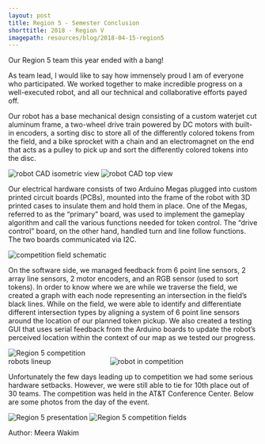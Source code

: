 ```yaml
---
layout: post
title: Region 5 - Semester Conclusion
shorttitle: 2018 - Region V
imagepath: resources/blog/2018-04-15-region5
---
```


Our Region 5 team this year ended with a bang!

As team lead, I would like to say how immensely proud I am of everyone who participated. We worked together to make incredible progress on a well-executed robot, and all our technical and collaborative efforts payed off.

Our robot has a base mechanical design consisting of a custom waterjet cut aluminum frame, a two-wheel drive train powered by DC motors with built-in encoders, a sorting disc to store all of the differently colored tokens from the field, and a bike sprocket with a chain and an electromagnet on the end that acts as a pulley to pick up and sort the differently colored tokens into the disc. 

<img alt="robot CAD isometric view" src="{{ site.baseurl }}/{{ page.imagepath }}/1.png" style="max-width:40%">
<img alt="robot CAD top view" src="{{ site.baseurl }}/{{ page.imagepath }}/2.png" style="max-width:40%">

Our electrical hardware consists of two Arduino Megas plugged into custom printed circuit boards (PCBs), mounted into the frame of the robot with 3D printed cases to insulate them and hold them in place. One of the Megas, referred to as the “primary” board, was used to implement the gameplay algorithm and call the various functions needed for token control. The “drive control” board, on the other hand, handled turn and line follow functions. The two boards communicated via I2C.

<img alt="competition field schematic" src="{{ site.baseurl }}/{{ page.imagepath }}/7.png" style="max-width:70%">

On the software side, we managed feedback from 6 point line sensors, 2 array line sensors, 2 motor encoders, and an RGB sensor (used to sort tokens). In order to know where we are while we traverse the field, we created a graph with each node representing an intersection in the field’s black lines. While on the field, we were able to identify and differentiate different intersection types by aligning a system of 6 point line sensors around the location of our planned token pickup. We also created a testing GUI that uses serial feedback from the Arduino boards to update the robot’s perceived location within the context of our map as we tested our progress.

<img alt="Region 5 competition robots lineup" src="{{ site.baseurl }}/{{ page.imagepath }}/3.png" style="max-width:40%">
<img alt="robot in competition" src="{{ site.baseurl }}/{{ page.imagepath }}/4.png" style="max-width:40%">

Unfortunately the few days leading up to competition we had some serious hardware setbacks. However, we were still able to tie for 10th place out of 30 teams. The competition was held in the AT&T Conference Center. Below are some photos from the day of the event.

<img alt="Region 5 presentation" src="{{ site.baseurl }}/{{ page.imagepath }}/5.png" style="max-width:80%">
<img alt="Region 5 competition fields" src="{{ site.baseurl }}/{{ page.imagepath }}/6.png" style="max-width:80%">

Author: Meera Wakim

